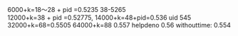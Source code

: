 6000+k=18～28 + pid =0.5235 38-5265  
12000+k=38 + pid =0.52775,
14000+k=48+pid=0.536 uid 545 
32000+k=68=0.5505
64000+k=88 0.557 helpdeno 0.56 withouttime: 0.554